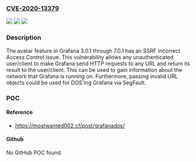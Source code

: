 ### [CVE-2020-13379](https://cve.mitre.org/cgi-bin/cvename.cgi?name=CVE-2020-13379)
![](https://img.shields.io/static/v1?label=Product&message=n%2Fa&color=blue)
![](https://img.shields.io/static/v1?label=Version&message=n%2Fa&color=blue)
![](https://img.shields.io/static/v1?label=Vulnerability&message=n%2Fa&color=brighgreen)

### Description

The avatar feature in Grafana 3.0.1 through 7.0.1 has an SSRF Incorrect Access Control issue. This vulnerability allows any unauthenticated user/client to make Grafana send HTTP requests to any URL and return its result to the user/client. This can be used to gain information about the network that Grafana is running on. Furthermore, passing invalid URL objects could be used for DOS'ing Grafana via SegFault.

### POC

#### Reference
- https://mostwanted002.cf/post/grafanados/

#### Github
No GitHub POC found.

